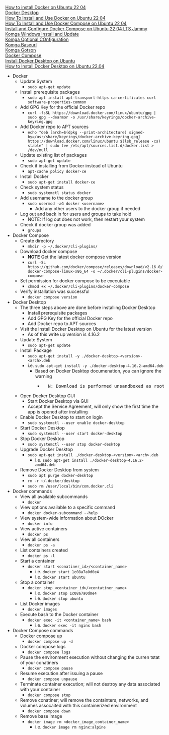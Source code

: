 [How to install Docker on Ubuntu 22 04](https://linuxconfig.org/how-to-install-docker-on-ubuntu-22-04)<br />
[Docker Desktop](https://www.docker.com/products/docker-desktop)<br />
[How To Install and Use Docker on Ubuntu 22 04](https://www.digitalocean.com/community/tutorials/how-to-install-and-use-docker-on-ubuntu-22-04)<br />
[How To Install and Use Docker Compose on Ubuntu 22 04](https://digitalocean.com/community/tutorials/how-to-install-and-use-docker-compose-on-ubuntu-22-04)<br />
[Install and Configure Docker Compose on Ubuntu 22 04 LTS Jammy](https://www.how2shout.com/linux/install-and-configure-docker-compose-on-ubuntu-22-04-lts-jammy)<br />
[Komga Windows Install and Update](https://komga.org/installation/thirdparty.html#windows-installer-and-updater)<br />
[Komga Optional COnfiguration](https://komga.org/installation/configuration.html#optional-configuration)<br />
[Komga Baseurl](https://komga.org/installation/configuration.html#server-servlet-context-path-server-servlet-context-path-baseurl)<br />
[Komga Gotson](https://github.com/gotson/komga/issues/353)<br />
[Docker Compose](https://github.com/docker/compose/releases/)<br />
[Install Docker Desktop on Ubuntu](https://docs.docker.com/desktop/install/ubuntu/)<br />
[How to Install Docker Desktop on Ubuntu 22.04](https://www.linuxtechi.com/how-to-install-docker-desktop-on-ubuntu/)<br />

* Docker
  * Update System
    * `sudo apt-get update`
  * Install prerequisite packages
    * `sudo apt install apt-transport-https ca-certificates curl software-properties-common`
  * Add GPG Key for the official Docker repo
    * `curl -fsSL https://download.docker.com/linux/ubuntu/gpg | sudo gpg --dearmor -o /usr/share/keyrings/docker-archive-keyring.gpg`
  * Add Docker repo to APT sources
    * `echo "deb [arch=$(dpkg --print-architecture) signed-by=/usr/share/keyrings/docker-archive-keyring.gpg] https://download.docker.com/linux/ubuntu $(lsb_release -cs) stable" | sudo tee /etc/apt/sources.list.d/docker.list > /dev/null`
  * Update existing list of packages
    * `sudo apt-get update`
  * Check if installing from Docker instead of Ubuntu
    * `apt-cache policy docker-ce`
  * Install Docker
    * `sudo apt-get install docker-ce`
  * Check system status
    * `sudo systemctl status docker`
  * Add username to the docker group
    * `sudo usermod -aG docker <username>`
      * Add any other users to the docker group if needed
  * Log out and back in for users and groups to take hold
    * NOTE: If log out does not work, then restart your system
  * Check if docker group was added
    * `groups`
* Docker Compose
  * Create directory
    * `mkdir -p ~/.docker/cli-plugins/`
  * Download docker compose
    * **NOTE** Get the latest docker compose version
    * `curl -SL https://github.com/docker/compose/releases/download/v2.16.0/docker-compose-linux-x86_64 -o ~/.docker/cli-plugins/docker-compose`
  * Set permission for docker compose to be executable
    * `chmod +x ~/.docker/cli-plugins/docker-compose`
  * Verify installation was successful
    * `docker compose version`
* Docker Desktop
  * The three steps above are done before installing Docker Desktop
    * Install prerequisite packages
    * Add GPG Key for the official Docker repo
    * Add Docker repo to APT sources
  * Visit the Install Docker Desktop on Ubuntu for the latest version
    * As of this write up version is 4.16.2
  * Update System
    * `sudo apt-get update`
  * Install Package
    *  `sudo apt-get install -y ./docker-desktop-<version>-<arch>.deb`
      * i.e. `sudo apt-get install -y ./docker-desktop-4.16.2-amd64.deb`
        * Based on Docker Desktop documenation, you can ignore the warning
          * <pre>
              N: Download is performed unsandboxed as root, as file '/home/user/Downloads/docker-desktop.deb' couldn't be accessed by user '_apt'. - pkgAcquire::Run (13: Permission denied)
            </pre>
  * Open Docker Desktop GUI
    * Start Docker Desktop via GUI
    * Accept the Service Agreement, will only show the first time the app is opened after installing
  * Enable Docker Desktop to start on login
    * `sudo systemctl --user enable docker-desktop`
  * Start Docker Desktop
    * `sudo systemctl --user start docker-desktop`
  * Stop Docker Desktop
    * `sudo systemctl --user stop docker-desktop`
  * Upgrade Docker Desktop
    * `sudo apt-get install ./docker-desktop-<version>-<arch>.deb`
      * i.e. `sudo apt-get install ./docker-desktop-4.16.2-amd64.deb`
  * Remove Docker Desktop from system
    * `sudo apt purge docker-desktop`
    * `rm -r ~/.docker/desktop`
    * `sudo rm /user/local/bin/com.docker.cli`
* Docker commands
  * View all available subcommands
    * `docker`
  * View options available to a specific command
    * `docker docker-subcommand --help`
  * View system-wide information about DOcker
    * `docker info`
  * View active containers
    * `docker ps`
  * View all containers
    * `docker ps -a`
  * List containers created
    * `docker ps -l`
  * Start a container
    * `docker start <conatiner_id>/<container_name>`
      * i.e. `docker start 1c08a7a0d0e4`
      * i.e. `docker start ubuntu`
  * Stop a container
    * `docker stop <container_id>/<contatiner_name>`
      * i.e. `docker stop 1c08a7a0d0e4`
      * i.e. `docker stop ubuntu`
  * List Docker images
    * `docker images`
  * Execute bash to the Docker container
    * `docker exec -it <container_name> bash`
      * i.e. `docker exec -it nginx bash`
* Docker Compose commands
  * Docker compose up
    * `docker compose up -d`
  * Docker compose logs
    * `docker compose logs`
  * Pause the environment execution without changing the curren tstat of your conatiners
    * `docker compose pause`
  * Resume execution after issuing a pause
    * `docker compose unpause`
  * Terminate container execution; will not destroy any data associated with your container
    * `docker compose stop`
  * Remove conatiner; will remove the containters, networks, and volumes assocaited with this containerized environment
    * `docker compose down`
  * Remove base image
    * `docker image rm <docker_image_container_name>`
      * i.e. `docker image rm nginx:alpine`
